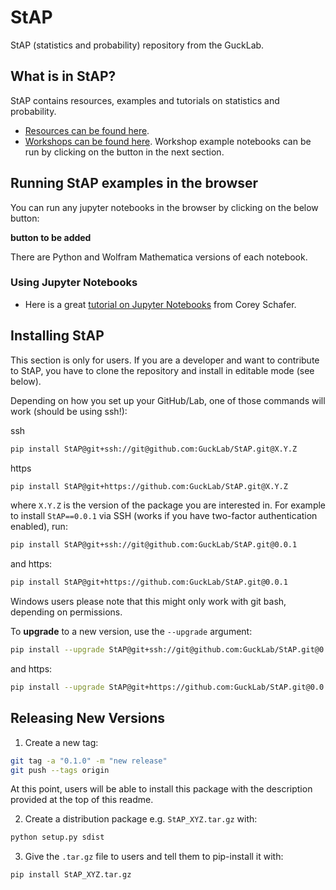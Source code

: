 # StAP
StAP (statistics and probability) repository from the GuckLab.


## What is in StAP?

StAP contains resources, examples and tutorials on statistics and probability.
- [Resources can be found here](stap/resources).
- [Workshops can be found here](stap/workshops). Workshop example notebooks
  can be run by clicking on the button in the next section.


## Running StAP examples in the browser

You can run any jupyter notebooks in the browser by clicking on the below
button:

**button to be added**

There are Python and Wolfram Mathematica versions of each notebook.


### Using Jupyter Notebooks

- Here is a great [tutorial on Jupyter Notebooks](<https://www.youtube.com/watch?v=HW29067qVWk>)
  from Corey Schafer.


## Installing StAP

This section is only for users. If you are a developer and want to contribute
to StAP, you have to clone the repository and install in editable
mode (see below).

Depending on how you set up your GitHub/Lab, one of those
commands will work (should be using ssh!):

ssh
```bash
pip install StAP@git+ssh://git@github.com:GuckLab/StAP.git@X.Y.Z
```

https
```bash
pip install StAP@git+https://github.com:GuckLab/StAP.git@X.Y.Z
```

where ``X.Y.Z`` is the version of the package you are interested in.
For example to install `StAP==0.0.1` via SSH
(works if you have two-factor authentication enabled), run:

```bash
pip install StAP@git+ssh://git@github.com:GuckLab/StAP.git@0.0.1
```

and https:

```bash
pip install StAP@git+https://github.com:GuckLab/StAP.git@0.0.1
```


Windows users please note that this might only work with git bash, depending on
permissions.

To **upgrade** to a new version, use the ``--upgrade`` argument:

```bash
pip install --upgrade StAP@git+ssh://git@github.com:GuckLab/StAP.git@0.0.2
```
and https:

```bash
pip install --upgrade StAP@git+https://github.com:GuckLab/StAP.git@0.0.2
```

<!--
## For Developers

Activate your virtual environment and install this repo in editable mode,
i.e. in the root of the repository, run:

```bash
pip install -e .
```

### Testing

First install the testing requirements:

```bash
pip install -r tests/requirements.txt
```

Then run the tests with `pytest`:

```
pytest tests
```

and lint your code with flake8:

```bash
flake8 StAP tests
```
-->

## Releasing New Versions

1. Create a new tag:

```bash
git tag -a "0.1.0" -m "new release"  
git push --tags origin
```

At this point, users will be able to install this package with the description
provided at the top of this readme.

2. Create a distribution package e.g. ``StAP_XYZ.tar.gz`` with:

```bash
python setup.py sdist
```

3. Give the ``.tar.gz`` file to users and tell them to pip-install it with:

```bash
pip install StAP_XYZ.tar.gz
```
